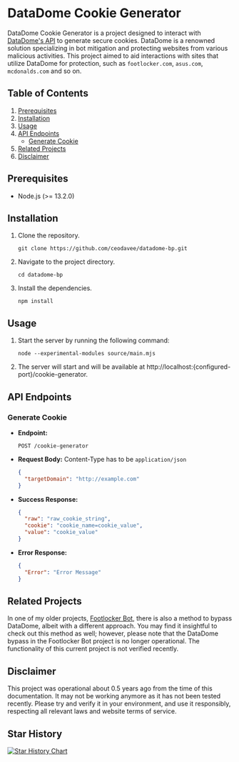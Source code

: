# DataDome Cookie Generator

DataDome Cookie Generator is a project designed to interact with [DataDome's API](https://www.datadome.co/) to generate secure cookies. DataDome is a renowned solution specializing in bot mitigation and protecting websites from various malicious activities. This project aimed to aid interactions with sites that utilize DataDome for protection, such as `footlocker.com`, `asus.com`, `mcdonalds.com` and so on.

## Table of Contents

1. [Prerequisites](#prerequisites)
2. [Installation](#installation)
3. [Usage](#usage)
4. [API Endpoints](#api-endpoints)
   - [Generate Cookie](#generate-cookie)
5. [Related Projects](#related-projects)
6. [Disclaimer](#disclaimer)

## Prerequisites

- Node.js (>= 13.2.0)

## Installation

1. Clone the repository.
   ```shell
   git clone https://github.com/ceodavee/datadome-bp.git
   ```

2. Navigate to the project directory.
   ```shell
   cd datadome-bp
   ```

3. Install the dependencies.
   ```shell
   npm install
   ```

## Usage

1. Start the server by running the following command:
   ```shell
   node --experimental-modules source/main.mjs
   ```

2. The server will start and will be available at http://localhost:{configured-port}/cookie-generator.

## API Endpoints

### Generate Cookie

- **Endpoint:**
  ```
  POST /cookie-generator
  ```
- **Request Body:**
    Content-Type has to be `application/json`
  ```json
  {
    "targetDomain": "http://example.com"
  }
  ```
- **Success Response:**
  ```json
  {
    "raw": "raw_cookie_string",
    "cookie": "cookie_name=cookie_value",
    "value": "cookie_value"
  }
  ```
- **Error Response:**
  ```json
  {
    "Error": "Error Message"
  }
  ```

## Related Projects

In one of my older projects, [Footlocker Bot](https://github.com/ceodavee/footlocker-bot), there is also a method to bypass DataDome, albeit with a different approach. You may find it insightful to check out this method as well; however, please note that the DataDome bypass in the Footlocker Bot project is no longer operational. The functionality of this current project is not verified recently.

## Disclaimer

This project was operational about 0.5 years ago from the time of this documentation. It may not be working anymore as it has not been tested recently. Please try and verify it in your environment, and use it responsibly, respecting all relevant laws and website terms of service. 

## Star History

[![Star History Chart](https://api.star-history.com/svg?repos=d-suter/datadome-bp&type=Date)](https://star-history.com/#d-suter/datadome-bp&Date)

